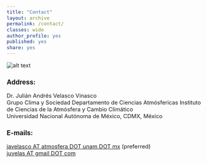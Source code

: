 ```yaml
---
title: "Contact"
layout: archive
permalink: /contact/
classes: wide
author_profile: yes
published: yes
share: yes
---
```


<style type="text/css">
  body{
  font-size: 11pt;
}
</style>

![alt text](https://github.com/juvelas/julian_velasco.github.io/blob/master/contacto2.jpg?raw=true)

### Address:  
Dr. Julián Andrés Velasco Vinasco    
Grupo Clima y Sociedad
Departamento de Ciencias Atmósfericas
Instituto de Ciencias de la Atmósfera y Cambio Climático   
Universidad Nacional Autónoma de México, CDMX, México
### E-mails: 
[javelasco AT atmosfera DOT unam DOT mx](mailto:javelasco@atmosfera.unam.mx) (preferred)   
[juvelas AT gmail DOT com](mailto:juvelas@gmail.com)   


